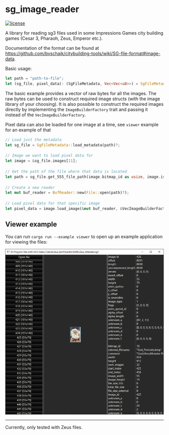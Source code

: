 # sg_image_reader

[![license](https://img.shields.io/badge/license-MIT-blue.svg)](https://github.com/zawapl/sg-reader/blob/main/LICENSE)

A library for reading sg3 files used in some Impressions Games city building games (Cesar 3, Pharaoh, Zeus, Emperor etc.).

Documentation of the format can be found at https://github.com/bvschaik/citybuilding-tools/wiki/SG-file-format#image-data.

Basic usage:
```rust
let path = "path-to-file";
let (sg_file, pixel_data): (SgFileMetadata, Vec<Vec<u8>>) = SgFileMetadata::load_fully(path, &VecImageBuilderFactory)?;
```

The basic example provides a vector of raw bytes for all the images.
The raw bytes can be used to construct required image structs (with the image library of your choosing).
It is also possible to construct the required images directly by implementing the `ImageBuilderFactory` trait and passing it instead of the `VecImageBuilderFactory`.

Pixel data can also be loaded for one image at a time, see `viewer` example for an example of that
```rust
// Load just the metadata
let sg_file = SgFileMetadata::load_metadata(path)?;

// Image we want to load pixel data for
let image = &sg_file.images[11];

// Get the path of the file where that data is located
let path = sg_file.get_555_file_path(image.bitmap_id as usize, image.is_external());

// Create a new reader
let mut buf_reader = BufReader::new(File::open(path)?);

// Load pixel data for that specific image
let pixel_data = image.load_image(&mut buf_reader, &VecImageBuilderFactory);
```

## Viewer example

You can run `cargo run --example viewer` to open up an example application for viewing the files:

![iso](screenshots/viewer.png)

---

Currently, only tested with Zeus files.